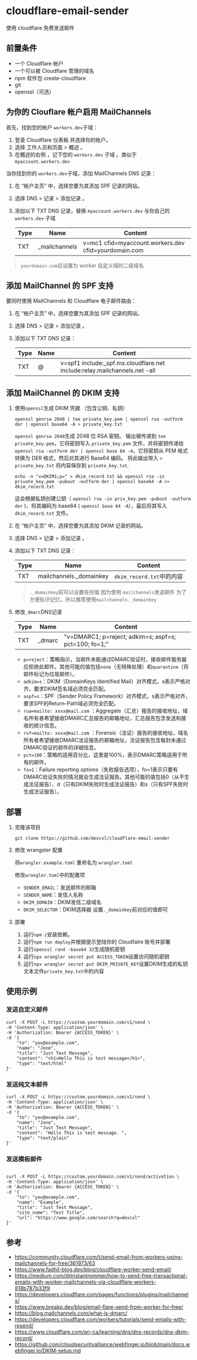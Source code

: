 # cloudflare-email-sender

使用 cloudflare 免费发送邮件

## 前置条件

- 一个 Cloudflare 帐户
- 一个可以被 Cloudflare 管理的域名
- npm 软件包 create-cloudflare
- git
- openssl（可选）

## 为你的 Clouflare 帐户启用 MailChannels

首先，找到您的帐户 `workers.dev`子域：

1. 登录 Cloudflare 仪表板 并选择你的帐户。
2. 选择 工作人员和页面 > 概述 。
3. 在概述的右侧 ，记下您的 `workers.dev` 子域 。类似于 `myaccount.workers.dev`

当你找到你的 `workers.dev`子域，添加 MailChannels DNS 记录：

1. 在 “帐户主页” 中，选择您要为其添加 SPF 记录的网站。
2. 选择 DNS > 记录 > 添加记录 。
3. 添加以下 TXT DNS 记录，替换 `myaccount.workers.dev` 与你自己的 `workers.dev` 子域

   | Type | Name           | Content                                              |
   | ---- | -------------- | ---------------------------------------------------- |
   | TXT  | \_mailchannels | v=mc1 cfid=myaccount.workers.dev cfid=yourdomain.com |

> `yourdomain.com`应设置为 worker 自定义域的二级域名

## 添加 MailChannel 的 SPF 支持

要同时使用 MailChannels 和 Cloudflare 电子邮件路由：

1. 在 “帐户主页” 中，选择您要为其添加 SPF 记录的网站。
2. 选择 DNS > 记录 > 添加记录 。
3. 添加以下 TXT DNS 记录：

   | Type | Name | Content                                                                    |
   | ---- | ---- | -------------------------------------------------------------------------- |
   | TXT  | @    | v=spf1 include:\_spf.mx.cloudflare.net include:relay.mailchannels.net -all |


## 添加 MailChannel 的 DKIM 支持

1. 使用`openssl`生成 DKIM 凭据 （包含公钥、私钥）

    ```shell
    openssl genrsa 2048 | tee private_key.pem | openssl rsa -outform der | openssl base64 -A > private_key.txt
    ```

    `openssl genrsa 2048`生成 2048 位 RSA 密钥。 输出被传递到 `tee private_key.pem`，它将密钥写入 `private_key.pem` 文件，并将密钥传递给 `openssl rsa -outform der | openssl base 64 -A`，它将密钥从 PEM 格式转换为 DER 格式，然后对其进行 Base64 编码。 将此输出带入 `> private_key.txt` 将内容保存到 `private_key.txt`. 

    ```shell
    echo -n "v=DKIM1;p=" > dkim_record.txt && openssl rsa -in private_key.pem -pubout -outform der | openssl base64 -A >> dkim_record.txt
    ```
    这会根据私钥创建公钥（ `openssl rsa -in priv_key.pem -pubout -outform der` )，将其编码为 base64 ( `openssl base 64 -A`），最后将其写入 `dkim_record.txt` 文件。 

1. 在 “帐户主页” 中，选择您要为其添加 DKIM 记录的网站。
2. 选择 DNS > 记录 > 添加记录 。
3. 添加以下 TXT DNS 记录：

   | Type | Name | Content                                                                    |
   | ---- | ---- | -------------------------------------------------------------------------- |
   | TXT  | mailchannels._domainkey    | `dkim_record.txt`中的内容 |

   >  `._domainkey`前可以设置任何值 因为使用 `mailchannels`发送邮件 为了方便标识记忆，所以推荐使用`mailchannels._domainkey`

4. 修改`_dmarc`DNS记录

   | Type | Name | Content                                                                    |
   | ---- | ---- | -------------------------------------------------------------------------- |
   | TXT  | _dmarc    | "v=DMARC1; p=reject; adkim=s; aspf=s; pct=100; fo=1;" |

   - `p=reject`：策略指示，当邮件未能通过DMARC验证时，接收邮件服务器应拒绝此邮件。其他可能的值包括`none`（无特殊处理）和`quarantine`（将邮件标记为垃圾邮件）。
   - `adkim=s`：DKIM（DomainKeys Identified Mail）对齐模式，s表示严格对齐，要求DKIM签名域必须完全匹配。
   - `aspf=s`：SPF（Sender Policy Framework）对齐模式，s表示严格对齐，要求SPF的Return-Path域必须完全匹配。
   - `rua=mailto: xxxx@mail.com`
：Aggregate（汇总）报告的接收地址，域名所有者希望接收DMARC汇总报告的邮箱地址，汇总报告包含发送和接收的统计信息。
   - `ruf=mailto: xxxx@mail.com`
：Forensic（法证）报告的接收地址，域名所有者希望接收DMARC法证报告的邮箱地址，法证报告包含每封未通过DMARC验证的邮件的详细信息。
   - `pct=100`：策略的适用百分比，这里是100%，表示DMARC策略适用于所有的邮件。
   - `fo=1`：Failure reporting options（失败报告选项），fo=1表示只要有DMARC验证失败的情况就会生成法证报告。其他可能的值包括0（从不生成法证报告）、d（只有DKIM失败时生成法证报告）和s（只有SPF失败时生成法证报告）。

## 部署

1. 克隆该项目

   `git clone https://github.com/devcxl/cloudflare-email-sender`

2. 修改 wrangeler 配置

   将`wrangler.example.toml` 重命名为 `wrangler.toml`

   修改`wrangler.toml`中的配置项
   - `SENDER_EMAIL`：发送邮件的邮箱
   - `SENDER_NAME`：发信人名称
   - `DKIM_DOMAIN`：DKIM发信二级域名
   - `DKIM_SELECTOR`：DKIM选择器 设置`._domainkey`前对应的值即可


3. 部署

   1. 运行`npm i`安装依赖。
   2. 运行`npm run deploy`并根据提示登陆你的 Cloudfalre 账号并部署
   3. 运行`openssl rand -base64 32`生成随机密钥
   4. 运行`npx wrangler secret put ACCESS_TOKEN`设置访问随机密钥
   5. 运行`npx wrangler secret put DKIM_PRIVATE_KEY`设置DKIM生成的私钥文本文件`private_key.txt`中的内容

## 使用示例

### 发送自定义邮件

```shell
curl -X POST -L https://custom.yourdomain.com/v1/send \
-H 'Content-Type: application/json' \
-H 'Authorization: Bearer {ACCESS_TOKEN}' \
-d '{
    "to": "you@example.com",
    "name": "Jone",
    "title": "Just Test Message",
    "content": "<h1>Hello This is test message</h1>",
    "type": "text/html"
}'
```

### 发送纯文本邮件

```shell
curl -X POST -L https://custom.yourdomain.com/v1/send \
-H 'Content-Type: application/json' \
-H 'Authorization: Bearer {ACCESS_TOKEN}' \
-d '{
    "to": "you@example.com",
    "name": "Jone",
    "title": "Just Test Message",
    "content": "Hello This is test message. ",
    "type": "text/plain"
}'
```

### 发送模板邮件

```shell

curl -X POST -L https://custom.yourdomain.com/v1/send/activation \
-H 'Content-Type: application/json' \
-H 'Authorization: Bearer {ACCESS_TOKEN}' \
-d '{
    "to": "you@example.com",
    "name": "Example",
    "title": "Just Test Message",
    "site_name": "Test Title",
    "url": "https://www.google.com/search?q=devcxl"
}'
```

## 参考

- https://community.cloudflare.com/t/send-email-from-workers-using-mailchannels-for-free/361973/63
- https://www.fadhil-blog.dev/blog/cloudflare-worker-send-email/
- https://medium.com/@tristantrommer/how-to-send-free-transactional-emails-with-worker-mailchannels-via-cloudflare-workers-818b787b33f9
- https://developers.cloudflare.com/pages/functions/plugins/mailchannels/
- https://www.breakp.dev/blog/email-flare-send-from-worker-for-free/
- https://blog.mailchannels.com/what-is-dmarc/
- https://developers.cloudflare.com/workers/tutorials/send-emails-with-resend/
- https://www.cloudflare.com/en-ca/learning/dns/dns-records/dns-dkim-record/
- https://github.com/cloudsecurityalliance/webfinger.io/blob/main/docs.webfinger.io/DKIM-setup.md